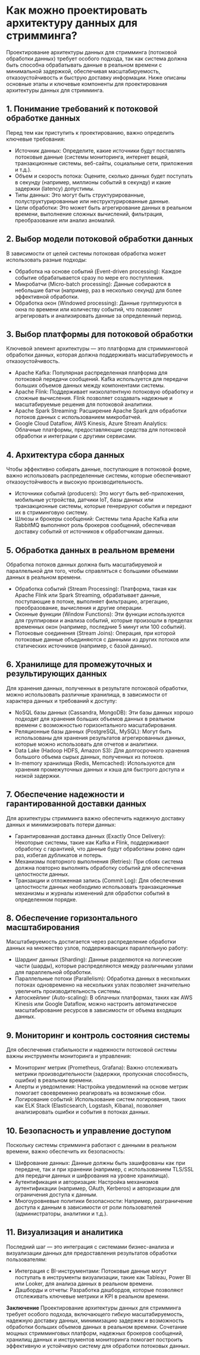 # Как можно проектировать архитектуру данных для стримминга?

Проектирование архитектуры данных для стримминга (потоковой обработки данных) требует особого подхода, так как система должна быть способна обрабатывать данные в реальном времени с минимальной задержкой, обеспечивая масштабируемость, отказоустойчивость и быструю доставку информации. Ниже описаны основные этапы и ключевые компоненты для проектирования архитектуры данных для стримминга.

## 1. Понимание требований к потоковой обработке данных

Перед тем как приступить к проектированию, важно определить ключевые требования:

- Источник данных: Определите, какие источники будут поставлять потоковые данные (системы мониторинга, интернет вещей, транзакционные системы, веб-сайты, социальные сети, приложения и т.д.).
- Объем и скорость потока: Оцените, сколько данных будет поступать в секунду (например, миллионы событий в секунду) и какие задержки (latency) допустимы.
- Типы данных: Это могут быть структурированные, полуструктурированные или неструктурированные данные.
- Цели обработки: Это может быть агрегирование данных в реальном времени, выполнение сложных вычислений, фильтрация, преобразование или анализ аномалий.

## 2. Выбор модели потоковой обработки данных

В зависимости от целей системы потоковая обработка может использовать разные подходы:

- Обработка на основе событий (Event-driven processing): Каждое событие обрабатывается сразу по мере его поступления.
- Микробатчи (Micro-batch processing): Данные собираются в небольшие батчи (например, раз в несколько секунд) для более эффективной обработки.
- Обработка окон (Windowed processing): Данные группируются в окна по времени или количеству событий, что позволяет агрегировать и анализировать данные за определенный период.

## 3. Выбор платформы для потоковой обработки

Ключевой элемент архитектуры — это платформа для стримминговой обработки данных, которая должна поддерживать масштабируемость и отказоустойчивость.

- Apache Kafka: Популярная распределенная платформа для потоковой передачи сообщений. Kafka используется для передачи больших объемов данных между компонентами системы.
- Apache Flink: Поддерживает низколатентную потоковую обработку и сложные вычисления. Flink позволяет создавать надежные и масштабируемые решения для потоковой аналитики.
- Apache Spark Streaming: Расширение Apache Spark для обработки потоков данных с использованием микробатчей.
- Google Cloud Dataflow, AWS Kinesis, Azure Stream Analytics: Облачные платформы, предоставляющие средства для потоковой обработки и интеграции с другими сервисами.

## 4. Архитектура сбора данных

Чтобы эффективно собирать данные, поступающие в потоковой форме, важно использовать распределенные системы, которые обеспечивают отказоустойчивость и высокую производительность.

- Источники событий (producers): Это могут быть веб-приложения, мобильные устройства, датчики IoT, базы данных или транзакционные системы, которые генерируют события и передают их в стриминговую систему.
- Шлюзы и брокеры сообщений: Системы типа Apache Kafka или RabbitMQ выполняют роль брокеров сообщений, обеспечивая доставку событий от источников к обработчикам данных.

## 5. Обработка данных в реальном времени

Обработка потоков данных должна быть масштабируемой и параллельной для того, чтобы справляться с большими объемами данных в реальном времени.

- Обработка событий (Stream Processing): Платформа, такая как Apache Flink или Spark Streaming, обрабатывает данные, поступающие в потоке, выполняет фильтрацию, агрегацию, преобразование, вычисления и другие операции.
- Оконные функции (Window Functions): Эти функции используются для группировки и анализа событий, которые произошли в пределах временных окон (например, последние 5 минут или 100 событий).
- Потоковые соединения (Stream Joins): Операция, при которой потоковые данные объединяются с данными из других потоков или статических источников (например, с базой данных).

## 6. Хранилище для промежуточных и результирующих данных

Для хранения данных, полученных в результате потоковой обработки, можно использовать различные хранилища, в зависимости от характера данных и требований к доступу:

- NoSQL базы данных (Cassandra, MongoDB): Эти базы данных хорошо подходят для хранения больших объемов данных в реальном времени с возможностью горизонтального масштабирования.
- Реляционные базы данных (PostgreSQL, MySQL): Могут быть использованы для хранения результатов агрегированных данных, которые можно использовать для отчетов и аналитики.
- Data Lake (Hadoop HDFS, Amazon S3): Для долгосрочного хранения большого объема сырых данных, полученных из потоков.
- In-memory хранилища (Redis, Memcached): Используются для хранения промежуточных данных и кэша для быстрого доступа и низкой задержки.

## 7. Обеспечение надежности и гарантированной доставки данных

Для архитектуры стримминга важно обеспечить надежную доставку данных и минимизировать потери данных:

- Гарантированная доставка данных (Exactly Once Delivery): Некоторые системы, такие как Kafka и Flink, поддерживают обработку с гарантией, что данные будут обработаны ровно один раз, избегая дубликатов и потерь.
- Механизмы повторного выполнения (Retries): При сбоях система должна повторно выполнять обработку событий для обеспечения целостности данных.
- Транзакции и отложенная запись (Commit Log): Для обеспечения целостности данных необходимо использовать транзакционные механизмы и журналы изменений для обработки событий в определенном порядке.

## 8. Обеспечение горизонтального масштабирования

Масштабируемость достигается через распределение обработки данных на множество узлов, поддерживающих параллельную работу:

- Шардинг данных (Sharding): Данные разделяются на логические части (шарды), которые распределяются между различными узлами для параллельной обработки.
- Параллельные потоки (Parallelism): Обработка данных в нескольких потоках одновременно на нескольких узлах позволяет значительно увеличить производительность системы.
- Автоскейлинг (Auto-scaling): В облачных платформах, таких как AWS Kinesis или Google Dataflow, можно настроить автоматическое масштабирование ресурсов в зависимости от объема входящих данных.

## 9. Мониторинг и контроль состояния системы

Для обеспечения стабильности и надежности потоковой системы важны инструменты мониторинга и управления:

- Мониторинг метрик (Prometheus, Grafana): Важно отслеживать метрики производительности (задержки, пропускная способность, ошибки) в реальном времени.
- Алерты и уведомления: Настройка уведомлений на основе метрик помогает своевременно реагировать на возможные сбои.
- Логирование событий: Использование систем логирования, таких как ELK Stack (Elasticsearch, Logstash, Kibana), позволяет анализировать ошибки и события в потоках данных.

## 10. Безопасность и управление доступом

Поскольку системы стримминга работают с данными в реальном времени, важно обеспечить их безопасность:

- Шифрование данных: Данные должны быть зашифрованы как при передаче, так и при хранении (например, с использованием TLS/SSL для передачи данных и шифрования на уровне хранилища).
- Аутентификация и авторизация: Настройка механизмов аутентификации (например, OAuth, Kerberos) и авторизации для ограничения доступа к данным.
- Многоуровневые политики безопасности: Например, разграничение доступа к данным в зависимости от роли пользователей (администраторы, аналитики и т.д.).

## 11. Визуализация и аналитика

Последний шаг — это интеграция с системами бизнес-анализа и визуализации данных для предоставления результатов обработки пользователям:

- Интеграция с BI-инструментами: Потоковые данные могут поступать в инструменты визуализации, такие как Tableau, Power BI или Looker, для анализа данных в реальном времени.
- Дашборды и отчеты: Разработка дашбордов, которые позволяют отслеживать ключевые метрики и KPI в реальном времени.
  
**Заключение**
Проектирование архитектуры данных для стримминга требует особого подхода, включающего гибкую масштабируемость, надежную доставку данных, минимизацию задержек и возможность обработки больших объемов данных в реальном времени. Сочетание мощных стримминговых платформ, надежных брокеров сообщений, хранилищ данных и инструментов мониторинга помогает построить эффективную и устойчивую систему для обработки потоковых данных. 